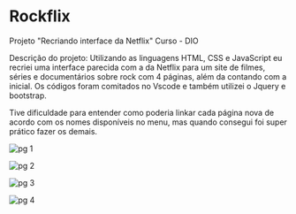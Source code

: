 # Rockflix
Projeto "Recriando interface da Netflix" Curso - DIO 

Descrição do projeto: Utilizando as linguagens HTML, CSS e JavaScript eu recriei uma interface parecida com a da Netflix para um site de filmes, séries e documentários sobre rock com 4 páginas, além da contando com a inicial. Os códigos foram comitados no Vscode e também utilizei o Jquery e bootstrap. 

Tive dificuldade para entender como poderia linkar cada página nova de acordo com os nomes disponíveis no menu, mas quando consegui foi super prático fazer os demais.

![pg 1](https://github.com/amndnnes/Rockflix/assets/102833737/e28e1622-31a5-4759-92bc-25b312e2ed8d)


![pg 2](https://github.com/amndnnes/Rockflix/assets/102833737/793ec0ab-a5c0-416e-a522-2c7ce56d975c)


![pg 3](https://github.com/amndnnes/Rockflix/assets/102833737/d9bfdb3c-3c13-4498-840f-00427c03507c)


![pg 4](https://github.com/amndnnes/Rockflix/assets/102833737/6052dce7-5599-4263-8f4e-2b34f245354f)
